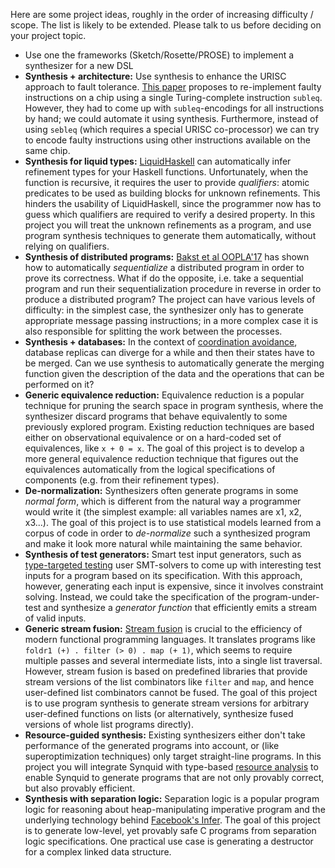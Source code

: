 Here are some project ideas, roughly in the order of increasing difficulty / scope. The list is likely to be extended. Please talk to us before deciding on your project topic.

* Use one the frameworks (Sketch/Rosette/PROSE) to implement a synthesizer for a new DSL
* **Synthesis + architecture:** Use synthesis to enhance the URISC approach to fault tolerance. [This paper](http://ieeexplore.ieee.org/document/6679035) proposes to re-implement faulty instructions on a chip using a single Turing-complete instruction `subleq`. However, they had to come up with `subleq`-encodings for all instructions by hand; we could automate it using synthesis. Furthermore, instead of using `sebleq` (which requires a special URISC co-processor) we can try to encode faulty instructions using other instructions available on the same chip.
* **Synthesis for liquid types:** [LiquidHaskell](https://ucsd-progsys.github.io/liquidhaskell-blog/) can automatically infer refinement types for your Haskell functions. Unfortunately, when the function is recursive, it requires the user to provide *qualifiers*: atomic predicates to be used as building blocks for unknown refinements. This hinders the usability of LiquidHaskell, since the programmer now has to guess which qualifiers are required to verify a desired property. In this project you will treat the unknown refinements as a program, and use program synthesis techniques to generate them automatically, without relying on qualifiers.
* **Synthesis of distributed programs:** [Bakst et al OOPLA'17](http://abakst.github.io/oopsla17.pdf) has shown how to automatically *sequentialize* a distributed program in order to prove its correctness. What if do the opposite, i.e. take a sequential program and run their sequentialization procedure in reverse in order to produce a distributed program? The project can have various levels of difficulty: in the simplest case, the synthesizer only has to generate appropriate message passing instructions; in a more complex case it is also responsible for splitting the work between the processes.
* **Synthesis + databases:** In the context of [coordination avoidance](www.vldb.org/pvldb/vol8/p185-bailis.pdf), database replicas can diverge for a while and then their states have to be merged. Can we use synthesis to automatically generate the merging function given the description of the data and the operations that can be performed on it?
* **Generic equivalence reduction:** Equivalence reduction is a popular technique for pruning the search space in program synthesis, where the synthesizer discard programs that behave equivalently to some previously explored program. Existing reduction techniques are based either on observational equivalence or on a hard-coded set of equivalences, like `x + 0 = x`. The goal of this project is to develop a more general equivalence reduction technique that figures out the equivalences automatically from the logical specifications of components (e.g. from their refinement types).
* **De-normalization:** Synthesizers often generate programs in some *normal form*, which is different from the natural way a programmer would write it (the simplest example: all variables names are x1, x2, x3...). The goal of this project is to use statistical models learned from a corpus of code in order to *de-normalize* such a synthesized program and make it look more natural while maintaining the same behavior.
* **Synthesis of test generators:** Smart test input generators, such as [type-targeted testing](https://link.springer.com/chapter/10.1007%2F978-3-662-46669-8_33) user SMT-solvers to come up with interesting test inputs for a program based on its specification. With this approach, however, generating each input is expensive, since it involves constraint solving. Instead, we could take the specification of the program-under-test and synthesize a *generator function* that efficiently emits a stream of valid inputs.
* **Generic stream fusion:** [Stream fusion](https://dl.acm.org/citation.cfm?id=1291199) is crucial to the efficiency of modern functional programming languages. It translates programs like `foldr1 (+) . filter (> 0) . map (+ 1)`, which seems to require multiple passes and several intermediate lists, into a single list traversal. However, stream fusion is based on predefined libraries that provide stream versions of the list combinators like `filter` and `map`, and hence user-defined list combinators cannot be fused. The goal of this project is to use program synthesis to generate stream versions for arbitrary user-defined functions on lists (or alternatively, synthesize fused versions of whole list programs directly).
* **Resource-guided synthesis:** Existing synthesizers either don't take performance of the generated programs into account, or (like superoptimization techniques) only target straight-line programs. In this project you will integrate Synquid with type-based [resource analysis](http://www.raml.co/) to enable Synquid to generate programs that are not only provably correct, but also provably efficient.
* **Synthesis with separation logic:** Separation logic is a popular program logic for reasoning about heap-manipulating imperative program and the underlying technology behind [Facebook's Infer](http://fbinfer.com/). The goal of this project is to generate low-level, yet provably safe C programs from separation logic specifications. One practical use case is generating a destructor for a complex linked data structure.